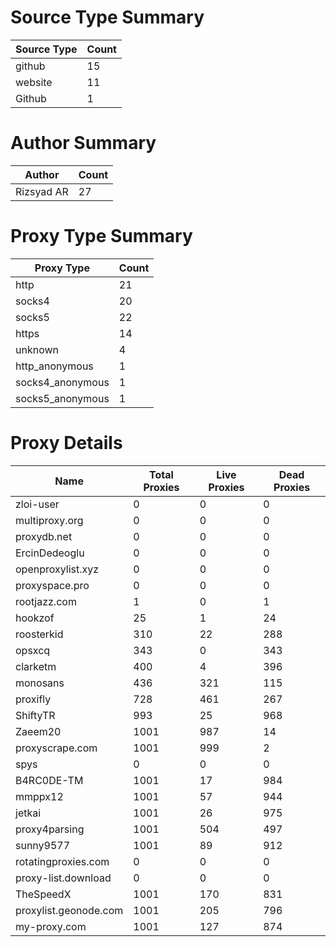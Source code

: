 # Source Type Summary

| Source Type | Count |
|-------------|-------|
| github | 15 |
| website | 11 |
| Github | 1 |


# Author Summary

| Author | Count |
|--------|-------|
| Rizsyad AR | 27 |


# Proxy Type Summary

| Proxy Type | Count |
|------------|-------|
| http | 21 |
| socks4 | 20 |
| socks5 | 22 |
| https | 14 |
| unknown | 4 |
| http_anonymous | 1 |
| socks4_anonymous | 1 |
| socks5_anonymous | 1 |


# Proxy Details

| Name | Total Proxies | Live Proxies | Dead Proxies |
|------|---------------|--------------|---------------|
| zloi-user | 0 | 0 | 0 |
| multiproxy.org | 0 | 0 | 0 |
| proxydb.net | 0 | 0 | 0 |
| ErcinDedeoglu | 0 | 0 | 0 |
| openproxylist.xyz | 0 | 0 | 0 |
| proxyspace.pro | 0 | 0 | 0 |
| rootjazz.com | 1 | 0 | 1 |
| hookzof | 25 | 1 | 24 |
| roosterkid | 310 | 22 | 288 |
| opsxcq | 343 | 0 | 343 |
| clarketm | 400 | 4 | 396 |
| monosans | 436 | 321 | 115 |
| proxifly | 728 | 461 | 267 |
| ShiftyTR | 993 | 25 | 968 |
| Zaeem20 | 1001 | 987 | 14 |
| proxyscrape.com | 1001 | 999 | 2 |
| spys | 0 | 0 | 0 |
| B4RC0DE-TM | 1001 | 17 | 984 |
| mmppx12 | 1001 | 57 | 944 |
| jetkai | 1001 | 26 | 975 |
| proxy4parsing | 1001 | 504 | 497 |
| sunny9577 | 1001 | 89 | 912 |
| rotatingproxies.com | 0 | 0 | 0 |
| proxy-list.download | 0 | 0 | 0 |
| TheSpeedX | 1001 | 170 | 831 |
| proxylist.geonode.com | 1001 | 205 | 796 |
| my-proxy.com | 1001 | 127 | 874 |

